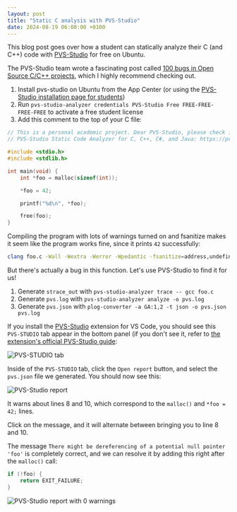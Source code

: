 ```yaml
---
layout: post
title: "Static C analysis with PVS-Studio"
date: 2024-08-19 06:00:00 +0100
---
```


This blog post goes over how a student can statically analyze their C (and C++) code with [PVS-Studio](https://pvs-studio.com/en/) for free on Ubuntu.

The PVS-Studio team wrote a fascinating post called [100 bugs in Open Source C/C++ projects](https://pvs-studio.com/en/blog/posts/cpp/a0079/), which I highly recommend checking out.

1. Install pvs-studio on Ubuntu from the App Center (or using the [PVS-Studio installation page for students](https://pvs-studio.com/en/order/for-students/))
2. Run `pvs-studio-analyzer credentials PVS-Studio Free FREE-FREE-FREE-FREE` to activate a free student license
3. Add this comment to the top of your C file:

```c
// This is a personal academic project. Dear PVS-Studio, please check it.
// PVS-Studio Static Code Analyzer for C, C++, C#, and Java: https://pvs-studio.com

#include <stdio.h>
#include <stdlib.h>

int main(void) {
    int *foo = malloc(sizeof(int));

    *foo = 42;

    printf("%d\n", *foo);

    free(foo);
}
```

Compiling the program with lots of warnings turned on and fsanitize makes it seem like the program works fine, since it prints `42` successfully:

```bash
clang foo.c -Wall -Wextra -Werror -Wpedantic -fsanitize=address,undefined && ./a.out
```

But there's actually a bug in this function. Let's use PVS-Studio to find it for us!

1. Generate `strace_out` with `pvs-studio-analyzer trace -- gcc foo.c`
2. Generate `pvs.log` with `pvs-studio-analyzer analyze -o pvs.log`
3. Generate `pvs.json` with `plog-converter -a GA:1,2 -t json -o pvs.json pvs.log`

If you install the [PVS-Studio](https://marketplace.visualstudio.com/items?itemName=EvgeniyRyzhkov.pvs-studio-vscode) extension for VS Code, you should see this `PVS-STUDIO` tab appear in the bottom panel (if you don't see it, refer to [the extension's official PVS-Studio guide](https://pvs-studio.com/en/docs/manual/6646/):

![PVS-STUDIO tab](https://github.com/user-attachments/assets/165e7433-d4f6-43b3-badb-34cb3dea8541)

Inside of the `PVS-STUDIO` tab, click the `Open report` button, and select the `pvs.json` file we generated. You should now see this:

![PVS-Studio report](https://github.com/user-attachments/assets/83d317cc-7fde-4e38-bb25-d76bf45e54ee)

It warns about lines 8 and 10, which correspond to the `malloc()` and `*foo = 42;` lines.

Click on the message, and it will alternate between bringing you to line 8 and 10.

The message `There might be dereferencing of a potential null pointer 'foo'` is completely correct, and we can resolve it by adding this right after the `malloc()` call:

```c
if (!foo) {
    return EXIT_FAILURE;
}
```

![PVS-Studio report with 0 warnings](https://github.com/user-attachments/assets/f349e234-0b8a-4e63-bafe-3847ccecd7e3)
